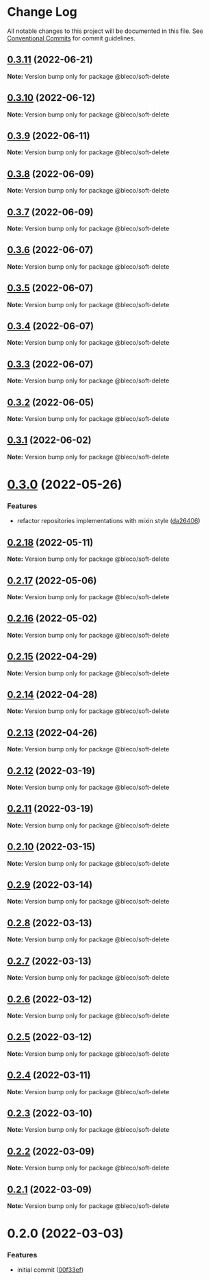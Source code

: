 # Change Log

All notable changes to this project will be documented in this file.
See [Conventional Commits](https://conventionalcommits.org) for commit guidelines.

## [0.3.11](https://gitr.net/betaly/bleco/compare/@bleco/soft-delete@0.3.10...@bleco/soft-delete@0.3.11) (2022-06-21)

**Note:** Version bump only for package @bleco/soft-delete





## [0.3.10](https://gitr.net/betaly/bleco/compare/@bleco/soft-delete@0.3.9...@bleco/soft-delete@0.3.10) (2022-06-12)

**Note:** Version bump only for package @bleco/soft-delete





## [0.3.9](https://gitr.net/betaly/bleco/compare/@bleco/soft-delete@0.3.8...@bleco/soft-delete@0.3.9) (2022-06-11)

**Note:** Version bump only for package @bleco/soft-delete





## [0.3.8](https://gitr.net/betaly/bleco/compare/@bleco/soft-delete@0.3.7...@bleco/soft-delete@0.3.8) (2022-06-09)

**Note:** Version bump only for package @bleco/soft-delete





## [0.3.7](https://gitr.net/betaly/bleco/compare/@bleco/soft-delete@0.3.6...@bleco/soft-delete@0.3.7) (2022-06-09)

**Note:** Version bump only for package @bleco/soft-delete





## [0.3.6](https://gitr.net/betaly/bleco/compare/@bleco/soft-delete@0.3.5...@bleco/soft-delete@0.3.6) (2022-06-07)

**Note:** Version bump only for package @bleco/soft-delete





## [0.3.5](https://gitr.net/betaly/bleco/compare/@bleco/soft-delete@0.3.4...@bleco/soft-delete@0.3.5) (2022-06-07)

**Note:** Version bump only for package @bleco/soft-delete





## [0.3.4](https://gitr.net/betaly/bleco/compare/@bleco/soft-delete@0.3.3...@bleco/soft-delete@0.3.4) (2022-06-07)

**Note:** Version bump only for package @bleco/soft-delete





## [0.3.3](https://gitr.net/betaly/bleco/compare/@bleco/soft-delete@0.3.2...@bleco/soft-delete@0.3.3) (2022-06-07)

**Note:** Version bump only for package @bleco/soft-delete





## [0.3.2](https://gitr.net/betaly/bleco/compare/@bleco/soft-delete@0.3.1...@bleco/soft-delete@0.3.2) (2022-06-05)

**Note:** Version bump only for package @bleco/soft-delete





## [0.3.1](https://gitr.net/betaly/bleco/compare/@bleco/soft-delete@0.3.0...@bleco/soft-delete@0.3.1) (2022-06-02)

**Note:** Version bump only for package @bleco/soft-delete





# [0.3.0](https://gitr.net/betaly/bleco/compare/@bleco/soft-delete@0.2.18...@bleco/soft-delete@0.3.0) (2022-05-26)


### Features

* refactor repositories implementations with mixin style ([da26406](https://gitr.net/betaly/bleco/commits/da2640632becc83f896c07348f25b128b2ba2e34))





## [0.2.18](https://gitr.net/betaly/bleco/compare/@bleco/soft-delete@0.2.17...@bleco/soft-delete@0.2.18) (2022-05-11)

**Note:** Version bump only for package @bleco/soft-delete





## [0.2.17](https://gitr.net/betaly/bleco/compare/@bleco/soft-delete@0.2.16...@bleco/soft-delete@0.2.17) (2022-05-06)

**Note:** Version bump only for package @bleco/soft-delete





## [0.2.16](https://gitr.net/betaly/bleco/compare/@bleco/soft-delete@0.2.15...@bleco/soft-delete@0.2.16) (2022-05-02)

**Note:** Version bump only for package @bleco/soft-delete





## [0.2.15](https://gitr.net/betaly/bleco/compare/@bleco/soft-delete@0.2.14...@bleco/soft-delete@0.2.15) (2022-04-29)

**Note:** Version bump only for package @bleco/soft-delete





## [0.2.14](https://gitr.net/betaly/bleco/compare/@bleco/soft-delete@0.2.13...@bleco/soft-delete@0.2.14) (2022-04-28)

**Note:** Version bump only for package @bleco/soft-delete





## [0.2.13](https://gitr.net/betaly/bleco/compare/@bleco/soft-delete@0.2.12...@bleco/soft-delete@0.2.13) (2022-04-26)

**Note:** Version bump only for package @bleco/soft-delete





## [0.2.12](https://gitr.net/betaly/bleco/compare/@bleco/soft-delete@0.2.11...@bleco/soft-delete@0.2.12) (2022-03-19)

**Note:** Version bump only for package @bleco/soft-delete





## [0.2.11](https://gitr.net/betaly/bleco/compare/@bleco/soft-delete@0.2.10...@bleco/soft-delete@0.2.11) (2022-03-19)

**Note:** Version bump only for package @bleco/soft-delete





## [0.2.10](https://gitr.net/betaly/bleco/compare/@bleco/soft-delete@0.2.9...@bleco/soft-delete@0.2.10) (2022-03-15)

**Note:** Version bump only for package @bleco/soft-delete





## [0.2.9](https://gitr.net/betaly/bleco/compare/@bleco/soft-delete@0.2.8...@bleco/soft-delete@0.2.9) (2022-03-14)

**Note:** Version bump only for package @bleco/soft-delete





## [0.2.8](https://gitr.net/betaly/bleco/compare/@bleco/soft-delete@0.2.7...@bleco/soft-delete@0.2.8) (2022-03-13)

**Note:** Version bump only for package @bleco/soft-delete





## [0.2.7](https://gitr.net/betaly/bleco/compare/@bleco/soft-delete@0.2.6...@bleco/soft-delete@0.2.7) (2022-03-13)

**Note:** Version bump only for package @bleco/soft-delete





## [0.2.6](https://gitr.net/betaly/bleco/compare/@bleco/soft-delete@0.2.5...@bleco/soft-delete@0.2.6) (2022-03-12)

**Note:** Version bump only for package @bleco/soft-delete





## [0.2.5](https://gitr.net/betaly/bleco/compare/@bleco/soft-delete@0.2.4...@bleco/soft-delete@0.2.5) (2022-03-12)

**Note:** Version bump only for package @bleco/soft-delete





## [0.2.4](https://gitr.net/betaly/bleco/compare/@bleco/soft-delete@0.2.3...@bleco/soft-delete@0.2.4) (2022-03-11)

**Note:** Version bump only for package @bleco/soft-delete





## [0.2.3](https://gitr.net/betaly/bleco/compare/@bleco/soft-delete@0.2.2...@bleco/soft-delete@0.2.3) (2022-03-10)

**Note:** Version bump only for package @bleco/soft-delete





## [0.2.2](https://gitr.net/betaly/bleco/compare/@bleco/soft-delete@0.2.1...@bleco/soft-delete@0.2.2) (2022-03-09)

**Note:** Version bump only for package @bleco/soft-delete





## [0.2.1](https://gitr.net/betaly/bleco/compare/@bleco/soft-delete@0.2.0...@bleco/soft-delete@0.2.1) (2022-03-09)

**Note:** Version bump only for package @bleco/soft-delete





# 0.2.0 (2022-03-03)


### Features

* initial commit ([00f33ef](https://gitr.net/betaly/bleco/bleco/commits/00f33efdb654a3c235ff65ab82f9274b2ee4fc3f))
